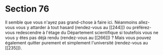 # Section 76

Il semble que vous n'ayez pas grand-chose à faire ici. Néanmoins allez-vous vous y attarder à tout hasard (rendez-vous au [[244]]) ou préférez-vous redescendre à l'étage du Département scientifique si toutefois vous ne vous y êtes pas déjà rendu (rendez-vous au [[266]]) ? Mais vous pouvez également quitter purement et simplement l'université (rendez-vous au [[235]]).